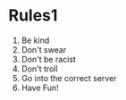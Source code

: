 # Rules1
1. Be kind 
2. Don't swear
3. Don't be racist
4. Don't troll
5. Go into the correct server
6. Have Fun!
